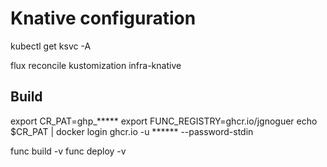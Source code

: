 # Knative configuration

kubectl get ksvc -A


flux reconcile kustomization infra-knative


## Build

export CR_PAT=ghp_*****
export FUNC_REGISTRY=ghcr.io/jgnoguer
echo $CR_PAT | docker login ghcr.io -u ****** --password-stdin

func build -v
func deploy -v

